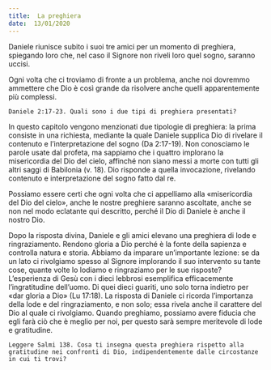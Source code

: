 ```yaml
---
title:  La preghiera
date:  13/01/2020
---
```


Daniele riunisce subito i suoi tre amici per un momento di preghiera, spiegando loro che, nel caso il Signore non riveli loro quel sogno, saranno uccisi. 

Ogni volta che ci troviamo di fronte a un problema, anche noi dovremmo ammettere che Dio è così grande da risolvere anche quelli apparentemente più complessi.

`Daniele 2:17-23. Quali sono i due tipi di preghiera presentati?`

In questo capitolo vengono menzionati due tipologie di preghiera: la prima consiste in una richiesta, mediante la quale Daniele supplica Dio di rivelare il contenuto e l’interpretazione del sogno (Da 2:17-19). Non conosciamo le parole usate dal profeta, ma sappiamo che i quattro implorano la misericordia del Dio del cielo, affinché non siano messi a morte con tutti gli altri saggi di Babilonia (v. 18). Dio risponde a quella invocazione, rivelando contenuto e interpretazione del sogno fatto dal re. 

Possiamo essere certi che ogni volta che ci appelliamo alla «misericordia del Dio del cielo», anche le nostre preghiere saranno ascoltate, anche se non nel modo eclatante qui descritto, perché il Dio di Daniele è anche il nostro Dio.

Dopo la risposta divina, Daniele e gli amici elevano una preghiera di lode e ringraziamento. Rendono gloria a Dio perché è la fonte della sapienza e controlla natura e storia. Abbiamo da imparare un’importante lezione: se da un lato ci rivolgiamo spesso al Signore implorando il suo intervento su tante cose, quante volte lo lodiamo e ringraziamo per le sue risposte? L’esperienza di Gesù con i dieci lebbrosi esemplifica efficacemente l’ingratitudine dell’uomo. Di quei dieci guariti, uno solo torna indietro per «dar gloria a Dio» (Lu 17:18). La risposta di Daniele ci ricorda l’importanza della lode e del ringraziamento, e non solo; essa rivela anche il carattere del Dio al quale ci rivolgiamo. Quando preghiamo, possiamo avere fiducia che egli farà ciò che è meglio per noi, per questo sarà sempre meritevole di lode e gratitudine.

`Leggere Salmi 138. Cosa ti insegna questa preghiera rispetto alla gratitudine nei confronti di Dio, indipendentemente dalle circostanze in cui ti trovi?`